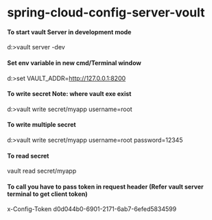 # spring-cloud-config-server-voult

#### To start vault Server in development mode
d:\>vault server -dev
#### Set env variable in new cmd/Terminal window
d:\>set VAULT_ADDR=http://127.0.0.1:8200

#### To write secret Note: where vault exe exist
d:\>vault write secret/myapp username=root
#### To write multiple secret
d:\>vault write secret/myapp username=root password=12345

#### To read secret
vault read secret/myapp

#### To call you have to pass token in request header (Refer vault server terminal to get client token)

x-Config-Token    d0d044b0-6901-2171-6ab7-6efed5834599
